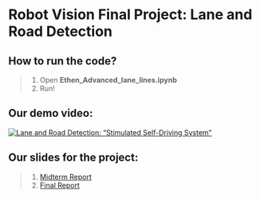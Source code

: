 # Robot Vision Final Project: Lane and Road Detection

## How to run the code?
> 1. Open **Ethen_Advanced_lane_lines.ipynb** 
> 2. Run!

## Our demo video:


[![Lane and Road Detection: “Stimulated Self-Driving System"](https://res.cloudinary.com/marcomontalbano/image/upload/v1634888136/video_to_markdown/images/youtube--1ApErDjTlh0-c05b58ac6eb4c4700831b2b3070cd403.jpg)](https://www.youtube.com/watch?v=1ApErDjTlh0 "")
## Our slides for the project:
> 1. [Midterm Report](https://docs.google.com/presentation/d/e/2PACX-1vTePn00LNKiWnNKpNdzFhptFEFYDeSDfZUIhNSvSkT392kiviQaPnvRN0sRkpWs1A/pub?start=false&loop=false&delayms=3000)
> 2. [Final Report](https://docs.google.com/presentation/d/e/2PACX-1vSd5tTJjYoGkSmeVRZ4L0l_MvZjHXduqHHK7lvnbYvNeFu0loYQh8osSEbgjMpseqdBDJefc2uBl78k/pub?start=false&loop=false&delayms=3000)

